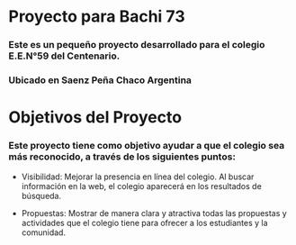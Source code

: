 # Proyecto para Bachi 73

### Este es un pequeño proyecto desarrollado para el colegio E.E.N°59 del Centenario.

### Ubicado en Saenz Peña Chaco Argentina

# Objetivos del Proyecto

### Este proyecto tiene como objetivo ayudar a que el colegio sea más reconocido, a través de los siguientes puntos:

- Visibilidad: Mejorar la presencia en línea del colegio. Al buscar información en la web, el colegio aparecerá en los resultados de búsqueda.

- Propuestas: Mostrar de manera clara y atractiva todas las propuestas y actividades que el colegio tiene para ofrecer a los estudiantes y la comunidad.
